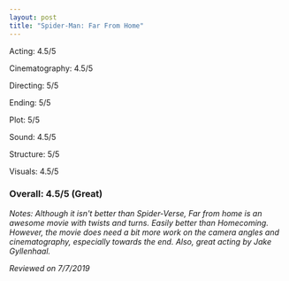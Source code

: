 ```yaml
---
layout: post
title: "Spider-Man: Far From Home"
---
```


Acting: 4.5/5

Cinematography: 4.5/5

Directing: 5/5

Ending: 5/5

Plot: 5/5

Sound: 4.5/5

Structure: 5/5

Visuals: 4.5/5

### Overall: 4.5/5 (Great)

*Notes: Although it isn't better than Spider-Verse, Far from home is an awesome movie with twists and turns. Easily better than Homecoming.
However, the movie does need a bit more work on the camera angles and cinematography, especially towards the end. Also, great acting by 
Jake Gyllenhaal.*

*Reviewed on 7/7/2019*
